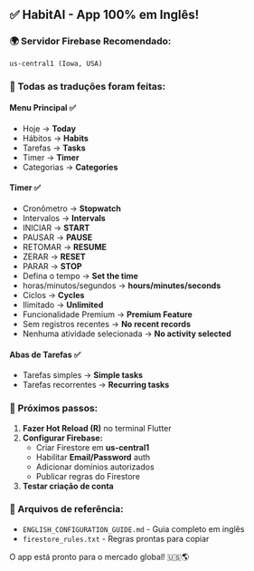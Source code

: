 ## ✅ HabitAI - App 100% em Inglês!

### 🌍 Servidor Firebase Recomendado:
```
us-central1 (Iowa, USA)
```

### 📝 Todas as traduções foram feitas:

#### Menu Principal ✅
- Hoje → **Today**
- Hábitos → **Habits**
- Tarefas → **Tasks**
- Timer → **Timer**
- Categorias → **Categories**

#### Timer ✅
- Cronômetro → **Stopwatch**
- Intervalos → **Intervals**
- INICIAR → **START**
- PAUSAR → **PAUSE**
- RETOMAR → **RESUME**
- ZERAR → **RESET**
- PARAR → **STOP**
- Defina o tempo → **Set the time**
- horas/minutos/segundos → **hours/minutes/seconds**
- Ciclos → **Cycles**
- Ilimitado → **Unlimited**
- Funcionalidade Premium → **Premium Feature**
- Sem registros recentes → **No recent records**
- Nenhuma atividade selecionada → **No activity selected**

#### Abas de Tarefas ✅
- Tarefas simples → **Simple tasks**
- Tarefas recorrentes → **Recurring tasks**

### 🚀 Próximos passos:

1. **Fazer Hot Reload (R)** no terminal Flutter
2. **Configurar Firebase:**
   - Criar Firestore em **us-central1**
   - Habilitar **Email/Password** auth
   - Adicionar domínios autorizados
   - Publicar regras do Firestore
3. **Testar criação de conta**

### 📁 Arquivos de referência:
- `ENGLISH_CONFIGURATION_GUIDE.md` - Guia completo em inglês
- `firestore_rules.txt` - Regras prontas para copiar

O app está pronto para o mercado global! 🇺🇸🌎
